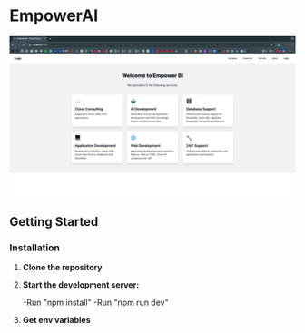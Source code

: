 # EmpowerAI

![EmpowerAI Screenshot 1](/assets//home.png)

## Getting Started

### Installation

1. **Clone the repository**

   
2. **Start the development server:**

    -Run "npm install"
    -Run "npm run dev"
   
3. **Get env variables**

   